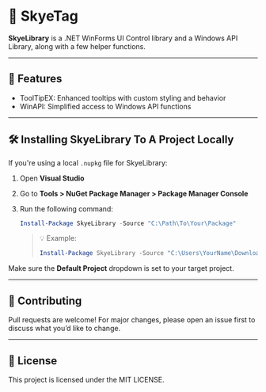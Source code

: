 ﻿
# 🎵 SkyeTag

**SkyeLibrary** is a .NET WinForms UI Control library and a Windows API Library, along with a few helper functions.

---

## 🚀 Features

- ToolTipEX: Enhanced tooltips with custom styling and behavior
- WinAPI: Simplified access to Windows API functions

---

## 🛠 Installing SkyeLibrary To A Project Locally

If you're using a local `.nupkg` file for SkyeLibrary:

1. Open **Visual Studio**
2. Go to **Tools > NuGet Package Manager > Package Manager Console**
3. Run the following command:

    ```powershell
    Install-Package SkyeLibrary -Source "C:\Path\To\Your\Package"
    ```

    > 💡 Example:
    > ```powershell
    > Install-Package SkyeLibrary -Source "C:\Users\YourName\Downloads"
    > ```

Make sure the **Default Project** dropdown is set to your target project.

---

## 🤝 Contributing

Pull requests are welcome! For major changes, please open an issue first to discuss what you’d like to change.

---

## 📄 License

This project is licensed under the MIT LICENSE.
